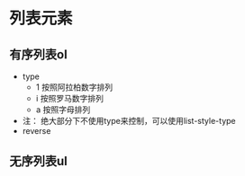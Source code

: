 # 列表元素

## 有序列表ol
* type 
    * 1  按照阿拉柏数字排列
    * i  按照罗马数字排列
    * a  按照字母排列
* 注： 绝大部分下不使用type来控制，可以使用list-style-type
*  reverse 

## 无序列表ul
